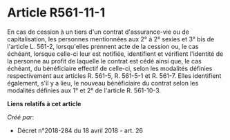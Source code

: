 # Article R561-11-1

En cas de cession à un tiers d'un contrat d'assurance-vie ou de capitalisation, les personnes mentionnées aux 2° à 2° sexies
et 3° bis de l'article L. 561-2, lorsqu'elles prennent acte de la cession ou, le cas échéant, lorsque celle-ci leur est
notifiée, identifient et vérifient l'identité de la personne au profit de laquelle le contrat est cédé ainsi que, le cas
échéant, du bénéficiaire effectif de celle-ci, selon les modalités définies respectivement aux articles R. 561-5, R. 561-5-1
et R. 561-7. Elles identifient également, s'il y a lieu, le nouveau bénéficiaire du contrat selon les modalités définies aux
1° et 2° de l'article R. 561-10-3.

**Liens relatifs à cet article**

_Créé par_:

  - Décret n°2018-284 du 18 avril 2018 - art. 26
